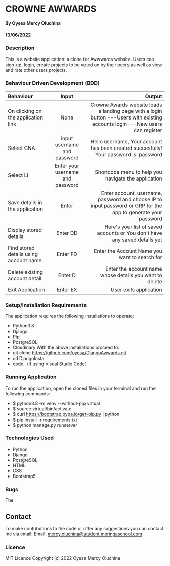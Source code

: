 # CROWNE AWWARDS
#### By Oyesa Mercy Oluchina
#### 10/06/2022

### Description
This is a website application: a clone for Awwwards website. Users can sign-up, login, create projects to be voted on by their peers as well as view and rate other users projects. 

### Behaviour Driven Development (BDD)

| Behaviour                            |     Input                       |                                                                                                       Output |
| :---                                 |     :---:                       |                                                                                                         ---: |
|On clicking on the application link  |       None   |                         Crowne Awards website loads a landing page with a login button ---Users with existing accounts login---New users can register  |
|Select CNA                            |   input username and password   |                       Hello username, Your account has been created succesfully! Your password is: password  |
|Select LI                             |Enter your username and password |                                                         Shortcode menu to help you navigate the application  |
|Save details in the application       |   Enter                         |Enter account, username, password and choose IP to input password or GRP for the app to generate your password|
|Display stored details                |   Enter DD                      |                                  Here's your list of saved accounts or You don't have any saved details yet  |
|Find stored details using account name|   Enter FD                      |                                                              Enter the Account Name you want to search for   |
|Delete existing account detail        |   Enter D                       |                                                     Enter the account name whose details you want to delete  |
|Exit Application                      |   Enter EX                      |                                                              User exits application                          |


### Setup/Installation Requirements
The application requires the following installations to operate:
* Python3.8
* Django 
* Pip 
* PostgreSQL
* Cloudinary
With the above installations proceed to:
* git clone https://github.com/oyesa/DjangoAwwards.git
* cd DjangoInsta
* code . (if using Visual Studio Code) 

### Running Application
To run the application, open the cloned files in your terminal and run the following commands:
* $ python3.8 -m venv --without-pip virtual
* $ source virtual/bin/activate
* $ curl https://bootstrap.pypa.io/get-pip.py | python
* $ pip install -r requirements.txt
* $ python manage.py runserver


### Technologies Used
* Python
* Django
* PostgreSQL
* HTML
* CSS
* Bootstrap5

### Bugs
The

## Contact
To make contributions to the code or offer any suggestions you can contact me via email:
  Email: mercy.oluchina@student.moringaschool.com

### Licence
 MIT Licence
 Copyright (c) 2022 Oyesa Mercy Oluchina